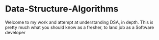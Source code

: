 # Data-Structure-Algorithms
Welcome to my work and attempt at understanding DSA, in depth. This is pretty much what you should know as a fresher, to land job as a Software developer
